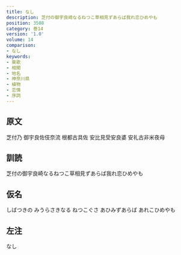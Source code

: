 ```yaml
---
title: なし
description: 芝付の御宇良崎なるねつこ草相見ずあらば我れ恋ひめやも
position: 3508
category: 巻14
version: '1.0'
volume: 14
comparison:
- なし
keywords:
- 東歌
- 相聞
- 地名
- 神奈川県
- 植物
- 恋情
- 序詞
---
```


## 原文

芝付乃 御宇良佐伎奈流 根都古具佐 安比見受安良婆 安礼古非米夜母

## 訓読

芝付の御宇良崎なるねつこ草相見ずあらば我れ恋ひめやも

## 仮名

しばつきの みうらさきなる ねつこぐさ あひみずあらば あれこひめやも

## 左注

なし
